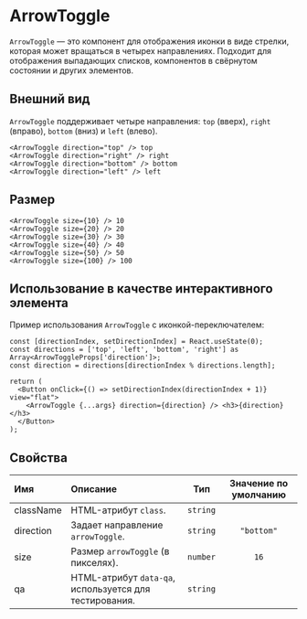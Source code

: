 <!--GITHUB_BLOCK-->

# ArrowToggle

<!--/GITHUB_BLOCK-->

`ArrowToggle` — это компонент для отображения иконки в виде стрелки, которая может вращаться в четырех направлениях. Подходит для отображения выпадающих списков, компонентов в свёрнутом состоянии и других элементов.

## Внешний вид

`ArrowToggle` поддерживает четыре направления: `top` (вверх), `right` (вправо), `bottom` (вниз) и `left` (влево).

<!--LANDING_BLOCK

<ExampleBlock
    code={`
<ArrowToggle direction="top" /> top
<ArrowToggle direction="right" /> right
<ArrowToggle direction="bottom" /> bottom
<ArrowToggle direction="left" /> left
`}>
    <UIKit.ArrowToggle direction="top" /> top
    <UIKit.ArrowToggle direction="right" /> right
    <UIKit.ArrowToggle direction="bottom" /> bottom
    <UIKit.ArrowToggle direction="left" /> left
</ExampleBlock>

LANDING_BLOCK-->

<!--GITHUB_BLOCK-->

```tsx
<ArrowToggle direction="top" /> top
<ArrowToggle direction="right" /> right
<ArrowToggle direction="bottom" /> bottom
<ArrowToggle direction="left" /> left
```

<!--/GITHUB_BLOCK-->

## Размер

<!--LANDING_BLOCK

<ExampleBlock
code={`
<ArrowToggle size={10} /> 10
<ArrowToggle size={20} /> 20
<ArrowToggle size={30} /> 30
<ArrowToggle size={40} /> 40
<ArrowToggle size={50} /> 50
<ArrowToggle size={100} /> 100
`}>
    <UIKit.ArrowToggle size={10} /> 10
    <UIKit.ArrowToggle size={20} /> 20
    <UIKit.ArrowToggle size={30} /> 30
    <UIKit.ArrowToggle size={40} /> 40
    <UIKit.ArrowToggle size={50} /> 50
    <UIKit.ArrowToggle size={100} /> 100
</ExampleBlock>

LANDING_BLOCK-->

<!--GITHUB_BLOCK-->

```tsx
<ArrowToggle size={10} /> 10
<ArrowToggle size={20} /> 20
<ArrowToggle size={30} /> 30
<ArrowToggle size={40} /> 40
<ArrowToggle size={50} /> 50
<ArrowToggle size={100} /> 100
```

<!--/GITHUB_BLOCK-->

## Использование в качестве интерактивного элемента

Пример использования `ArrowToggle` с иконкой-переключателем:

<!--LANDING_BLOCK

<ExampleBlock
code={`
const [directionIndex, setDirectionIndex] = React.useState(0);
const directions = ['top', 'left', 'bottom', 'right'] as Array<ArrowToggleProps['direction']>;
const direction = directions[directionIndex % directions.length];

return (
    <Button onClick={() => setDirectionIndex(directionIndex + 1)} view="flat">
        <ArrowToggle {...args} direction={direction} /> <h3>{direction}</h3>
    </Button>
);
`}>
    <UIKitExamples.ArrowToggleExample/>
</ExampleBlock>

LANDING_BLOCK-->

<!--GITHUB_BLOCK-->

```tsx
const [directionIndex, setDirectionIndex] = React.useState(0);
const directions = ['top', 'left', 'bottom', 'right'] as Array<ArrowToggleProps['direction']>;
const direction = directions[directionIndex % directions.length];

return (
  <Button onClick={() => setDirectionIndex(directionIndex + 1)} view="flat">
    <ArrowToggle {...args} direction={direction} /> <h3>{direction}</h3>
  </Button>
);
```

<!--/GITHUB_BLOCK-->

## Свойства

| Имя       | Описание                                               |   Тип    | Значение по умолчанию |
| :-------- | :----------------------------------------------------- | :------: | :-------------------: |
| className | HTML-атрибут `class`.                                  | `string` |                       |
| direction | Задает направление `arrowToggle`.                      | `string` |      `"bottom"`       |
| size      | Размер `arrowToggle` (в пикселях).                     | `number` |         `16`          |
| qa        | HTML-атрибут `data-qa`, используется для тестирования. | `string` |                       |
